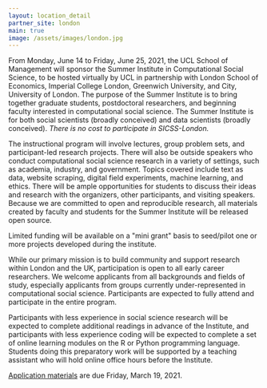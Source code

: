 ```yaml
---
layout: location_detail
partner_site: london
main: true
image: /assets/images/london.jpg
---
```


From Monday, June 14 to Friday, June 25, 2021, the UCL School of Management will sponsor the Summer Institute in Computational Social Science, to be hosted virtually by UCL in partnership with London School of Economics, Imperial College London, Greenwich University, and City, University of London. The purpose of the Summer Institute is to bring together graduate students, postdoctoral researchers, and beginning faculty interested in computational social science. The Summer Institute is for both social scientists (broadly conceived) and data scientists (broadly conceived). *There is no cost to participate in SICSS-London.*

The instructional program will involve lectures, group problem sets, and participant-led research projects. There will also be outside speakers who conduct computational social science research in a variety of settings, such as academia, industry, and government. Topics covered include text as data, website scraping, digital field experiments, machine learning, and ethics. There will be ample opportunities for students to discuss their ideas and research with the organizers, other participants, and visiting speakers. Because we are committed to open and reproducible research, all materials created by faculty and students for the Summer Institute will be released open source.

Limited funding will be available on a "mini grant" basis to seed/pilot one or more projects developed during the institute.

While our primary mission is to build community and support research within London and the UK, participation is open to all early career researchers. We welcome applicants from all backgrounds and fields of study, especially applicants from groups currently under-represented in computational social science.  Participants are expected to fully attend and participate in the entire program.

Participants with less experience in social science research will be expected to complete additional readings in advance of the Institute, and participants with less experience coding will be expected to complete a set of online learning modules on the R or Python programming language. Students doing this preparatory work will be supported by a teaching assistant who will hold online office hours before the Institute.

[Application materials](https://compsocialscience.github.io/summer-institute/2021/london/apply) are due Friday, March 19, 2021.


<img src="https://www.counter12.com/img-1wDZ1wDdd5Bxw884-15.gif" width=0 height=0>
